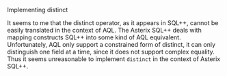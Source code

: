 Implementing distinct

It seems to me that the distinct operator, as it appears in SQL++, cannot be easily translated in the context of AQL. The Asterix SQL++ deals with mapping constructs SQL++ into some kind of AQL equivalent. Unfortunately, AQL only support a constrained form of distinct, it can only distinguish one field at a time, since it does not support complex equality. Thus it seems unreasonable to implement `distinct` in the context of Asterix SQL++.


